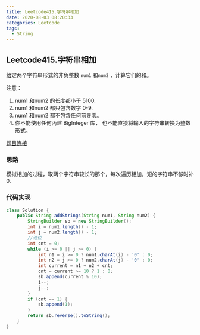 ```yaml
---
title: Leetcode415.字符串相加
date: 2020-08-03 08:20:33
categories: Leetcode
tags:
  - String
---
```


## Leetcode415.字符串相加

给定两个字符串形式的非负整数 `num1` 和`num2` ，计算它们的和。

注意：

1. num1 和num2 的长度都小于 5100.
2. num1 和num2 都只包含数字 0-9.
3. num1 和num2 都不包含任何前导零。
4. 你不能使用任何內建 BigInteger 库， 也不能直接将输入的字符串转换为整数形式。

[题目连接](https://leetcode-cn.com/problems/add-strings)

<!--more-->



### 思路

模拟相加的过程，取两个字符串较长的那个，每次遍历相加，短的字符串不够时补0.



### 代码实现

```java
class Solution {
    public String addStrings(String num1, String num2) {
        StringBuilder sb = new StringBuilder();
        int i = num1.length() - 1;
        int j = num2.length() - 1;
        //进位
        int cnt = 0;
        while (i >= 0 || j >= 0) {
            int n1 = i >= 0 ? num1.charAt(i) - '0' : 0;
            int n2 = j >= 0 ? num2.charAt(j) - '0' : 0;
            int current = n1 + n2 + cnt;
            cnt = current >= 10 ? 1 : 0;
            sb.append(current % 10);
            i--;
            j--;
        }
        if (cnt == 1) {
            sb.append(1);
        }
        return sb.reverse().toString();
    }
}
```

